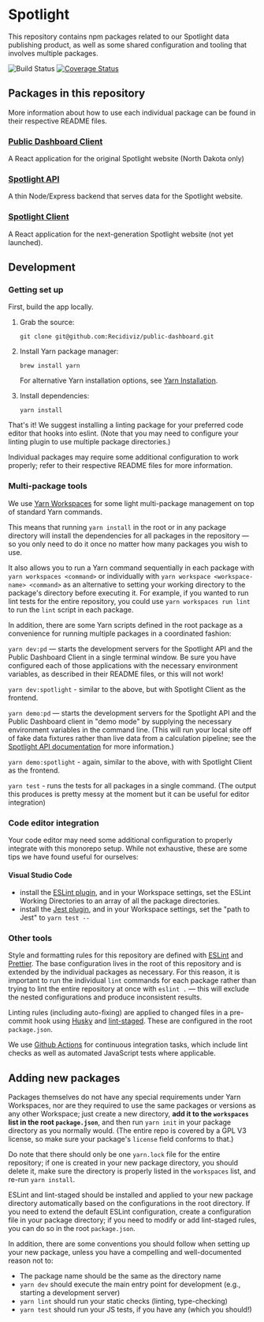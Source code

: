 # Spotlight

This repository contains npm packages related to our Spotlight data publishing product, as well as some shared configuration and tooling that involves multiple packages.

![Build Status](https://github.com/Recidiviz/public-dashboard/workflows/Build%20Status/badge.svg) [![Coverage Status](https://coveralls.io/repos/github/Recidiviz/public-dashboard/badge.svg?branch=master)](https://coveralls.io/github/Recidiviz/public-dashboard?branch=master)

## Packages in this repository

More information about how to use each individual package can be found in their respective README files.

### [Public Dashboard Client](public-dashboard-client/)

A React application for the original Spotlight website (North Dakota only)

### [Spotlight API](spotlight-api/)

A thin Node/Express backend that serves data for the Spotlight website.

### [Spotlight Client](spotlight-client/)

A React application for the next-generation Spotlight website (not yet launched).

## Development

### Getting set up

First, build the app locally.

1. Grab the source:

   `git clone git@github.com:Recidiviz/public-dashboard.git`

1. Install Yarn package manager:

   `brew install yarn`

   For alternative Yarn installation options, see [Yarn Installation](https://yarnpkg.com/en/docs/install).

1. Install dependencies:

   `yarn install`

That's it! We suggest installing a linting package for your preferred code editor that hooks into eslint. (Note that you may need to configure your linting plugin to use multiple package directories.)

Individual packages may require some additional configuration to work properly; refer to their respective README files for more information.

### Multi-package tools

We use [Yarn Workspaces](https://classic.yarnpkg.com/en/docs/workspaces/) for some light multi-package management on top of standard Yarn commands.

This means that running `yarn install` in the root or in any package directory will install the dependencies for all packages in the repository — so you only need to do it once no matter how many packages you wish to use.

It also allows you to run a Yarn command sequentially in each package with `yarn workspaces <command>` or individually with `yarn workspace <workspace-name> <command>` as an alternative to setting your working directory to the package's directory before executing it. For example, if you wanted to run lint tests for the entire repository, you could use `yarn workspaces run lint` to run the `lint` script in each package.

In addition, there are some Yarn scripts defined in the root package as a convenience for running multiple packages in a coordinated fashion:

`yarn dev:pd` — starts the development servers for the Spotlight API and the Public Dashboard Client in a single terminal window. Be sure you have configured each of those applications with the necessary environment variables, as described in their README files, or this will not work!

`yarn dev:spotlight` - similar to the above, but with Spotlight Client as the frontend.

`yarn demo:pd` — starts the development servers for the Spotlight API and the Public Dashboard client in "demo mode" by supplying the necessary environment variables in the command line. (This will run your local site off of fake data fixtures rather than live data from a calculation pipeline; see the [Spotlight API documentation](spotlight-api/#demo-mode) for more information.)

`yarn demo:spotlight` - again, similar to the above, with with Spotlight Client as the frontend.

`yarn test` - runs the tests for all packages in a single command. (The output this produces is pretty messy at the moment but it can be useful for editor integration)

### Code editor integration

Your code editor may need some additional configuration to properly integrate with this monorepo setup. While not exhaustive, these are some tips we have found useful for ourselves:

#### Visual Studio Code

- install the [ESLint plugin](https://marketplace.visualstudio.com/items?itemName=dbaeumer.vscode-eslint), and in your Workspace settings, set the ESLint Working Directories to an array of all the package directories.
- install the [Jest plugin](https://marketplace.visualstudio.com/items?itemName=Orta.vscode-jest), and in your Workspace settings, set the "path to Jest" to `yarn test --`

### Other tools

Style and formatting rules for this repository are defined with [ESLint](https://eslint.org/) and [Prettier](https://prettier.io/). The base configuration lives in the root of this repository and is extended by the individual packages as necessary. For this reason, it is important to run the individual `lint` commands for each package rather than trying to lint the entire repository at once with `eslint .` — this will exclude the nested configurations and produce inconsistent results.

Linting rules (including auto-fixing) are applied to changed files in a pre-commit hook using [Husky](https://github.com/typicode/husky) and [lint-staged](https://github.com/okonet/lint-staged). These are configured in the root `package.json`.

We use [Github Actions](https://docs.github.com/en/free-pro-team@latest/actions) for continuous integration tasks, which include lint checks as well as automated JavaScript tests where applicable.

## Adding new packages

Packages themselves do not have any special requirements under Yarn Workspaces, nor are they required to use the same packages or versions as any other Workspace; just create a new directory, **add it to the `workspaces` list in the root `package.json`**, and then run `yarn init` in your package directory as you normally would. (The entire repo is covered by a GPL V3 license, so make sure your package's `license` field conforms to that.)

Do note that there should only be one `yarn.lock` file for the entire repository; if one is created in your new package directory, you should delete it, make sure the directory is properly listed in the `workspaces` list, and re-run `yarn install`.

ESLint and lint-staged should be installed and applied to your new package directory automatically based on the configurations in the root directory. If you need to extend the default ESLint configuration, create a configuration file in your package directory; if you need to modify or add lint-staged rules, you can do so in the root `package.json`.

In addition, there are some conventions you should follow when setting up your new package, unless you have a compelling and well-documented reason not to:

- The package name should be the same as the directory name
- `yarn dev` should execute the main entry point for development (e.g., starting a development server)
- `yarn lint` should run your static checks (linting, type-checking)
- `yarn test` should run your JS tests, if you have any (which you should!)
